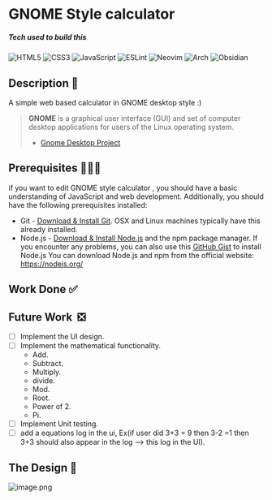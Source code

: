 #  GNOME Style calculator
##### Tech  used  to  build this   
  ![HTML5](https://img.shields.io/badge/html5-%23E34F26.svg?style=for-the-badge&logo=html5&logoColor=white) ![CSS3](https://img.shields.io/badge/css3-%231572B6.svg?style=for-the-badge&logo=css3&logoColor=white) ![JavaScript](https://img.shields.io/badge/javascript-%23323330.svg?style=for-the-badge&logo=javascript&logoColor=%23F7DF1E)  ![ESLint](https://img.shields.io/badge/ESLint-4B3263?style=for-the-badge&logo=eslint&logoColor=white)  ![Neovim](https://img.shields.io/badge/NeoVim-%2357A143.svg?&style=for-the-badge&logo=neovim&logoColor=white)  ![Arch](https://img.shields.io/badge/Arch%20Linux-1793D1?logo=arch-linux&logoColor=fff&style=for-the-badge)   ![Obsidian](https://img.shields.io/badge/Obsidian-%23483699.svg?style=for-the-badge&logo=obsidian&logoColor=white)
  

## Description 🌠
A  simple web based calculator in GNOME desktop style  :) 
> **GNOME** is a graphical user interface (GUI) and set of computer desktop  applications for users of the Linux operating system.
> -  [Gnome  Desktop  Project](https://www.gnome.org/)


## Prerequisites 👷🏽‍♂️
if  you  want to  edit  GNOME  style calculator , you should have a basic understanding of JavaScript and web development. Additionally, you should have the following prerequisites installed:
* Git - [Download & Install Git](https://git-scm.com/downloads). OSX and Linux machines typically have this already installed.
* Node.js - [Download & Install Node.js](https://nodejs.org/en/download/) and the npm package manager. If you encounter any problems, you can also use this [GitHub Gist](https://gist.github.com/isaacs/579814) to install Node.js
You can download Node.js and npm from the official website: https://nodejs.org/



## Work Done ✅

## Future Work  ❎
- [ ] Implement the UI design.
- [ ] Implement the mathematical functionality.
    - Add.
    - Subtract.
    - Multiply.
    - divide.
    - Mod.
    - Root.
    - Power of 2.
    - Pi.
- [ ] Implement  Unit testing.
- [ ] add a equations log in the ui, Ex(if user did 3+3 =  9  then 3-2 =1 then 3+3 should also appear in the log -->  this  log in  the UI).

## The Design  🌆
![image.png](https://i.postimg.cc/bwL7RCzH/image.png)
